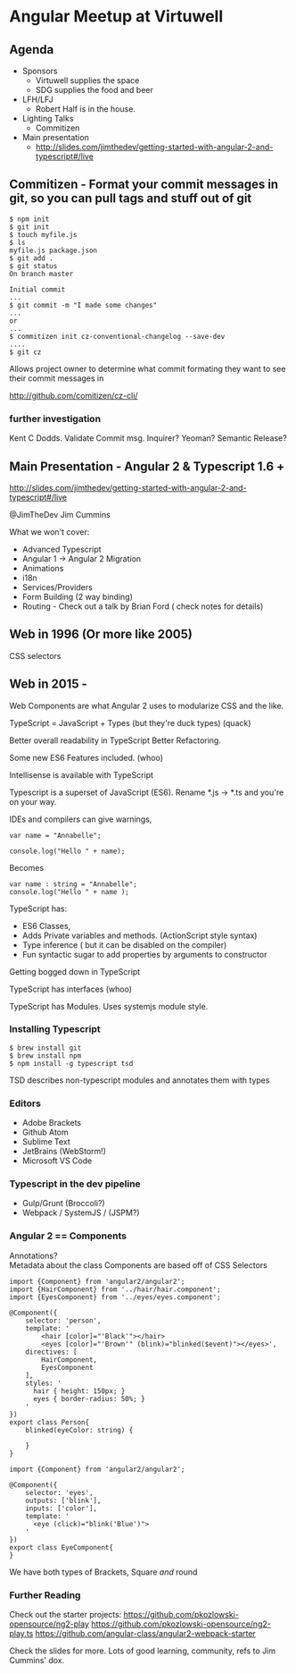 # Angular Meetup at Virtuwell

## Agenda
* Sponsors
    - Virtuwell supplies the space
    - SDG supplies the food and beer 
* LFH/LFJ
    - Robert Half is in the house.
* Lighting Talks
	- Commitizen
* Main presentation
	- http://slides.com/jimthedev/getting-started-with-angular-2-and-typescript#/live

## Commitizen - Format your commit messages in git, so you can pull tags and stuff out of git

```
$ npm init
$ git init
$ touch myfile.js
$ ls 
myfile.js package.json
$ git add .
$ git status
On branch master

Initial commit
...
$ git commit -m "I made some changes" 
...
or
... 
$ commitizen init cz-conventional-changelog --save-dev
.... 
$ git cz 
```

Allows project owner to determine what commit formating they want to see their commit messages in

http://github.com/comitizen/cz-cli/

### further investigation
Kent C Dodds.
Validate Commit msg. 
Inquirer? 
Yeoman? 
Semantic Release?

## Main Presentation - Angular 2 & Typescript 1.6 + 
http://slides.com/jimthedev/getting-started-with-angular-2-and-typescript#/live

@JimTheDev Jim Cummins

What we won't cover: 
* Advanced Typescript
* Angular 1 -> Angular 2 Migration
* Animations
* i18n
* Services/Providers
* Form Building (2 way binding)
* Routing - Check out a talk by Brian Ford ( check notes for details)

## Web in 1996 (Or more like 2005)
CSS selectors 

## Web in 2015 - 
Web Components are what Angular 2 uses to modularize CSS and the like. 

TypeScript = JavaScript + Types (but they're duck types) (quack)

Better overall readability in TypeScript
Better Refactoring. 

Some new ES6 Features included. (whoo)

Intellisense is available with TypeScript

Typescript is a superset of JavaScript (ES6).  Rename *.js -> *.ts and you're on your way.

IDEs and compilers can give warnings,

```
var name = "Annabelle";

console.log("Hello " + name);
```

Becomes
```
var name : string = "Annabelle";
console.log("Hello " + name );
```

TypeScript has:
- ES6 Classes, 
- Adds Private variables and methods. (ActionScript style syntax)
- Type inference ( but it can be disabled on the compiler)
- Fun syntactic sugar to add properties by arguments to constructor
	 
Getting bogged down in TypeScript

TypeScript has interfaces (whoo)

TypeScript has Modules. Uses systemjs module style.

### Installing Typescript

```
$ brew install git
$ brew install npm
$ npm install -g typescript tsd
```

TSD describes non-typescript modules and annotates them with types

### Editors
- Adobe Brackets
- Github Atom
- Sublime Text
- JetBrains (WebStorm!)
- Microsoft VS Code

### Typescript in the dev pipeline

* Gulp/Grunt (Broccoli?)
* Webpack / SystemJS / (JSPM?)

### Angular 2 == Components

Annotations?  
Metadata about the class
Components are based off of CSS Selectors 
```
import {Component} from 'angular2/angular2';
import {HairComponent} from '../hair/hair.component';
import {EyesComponent} from '../eyes/eyes.component';

@Component({ 
	selector: 'person',
	template: '
		<hair [color]="'Black'"></hair>
		<eyes [color]="'Brown'" (blink)="blinked($event)"></eyes>',
	directives: [
		HairComponent,
		EyesComponent
	],
	styles: '
	  hair { height: 150px; }
	  eyes { border-radius: 50%; }
	'
})
export class Person{
	blinked(eyeColor: string) {
		
	}
}
```

```
import {Component} from 'angular2/angular2';

@Component({
	selector: 'eyes',
	outputs: ['blink'],
	inputs: ['color'],
	template: '
	  <eye (click)="blink('Blue')">
	'
})
export class EyeComponent{
}
```
We have both types of Brackets, Square *and* round


### Further Reading
Check out the starter projects: 
https://github.com/pkozlowski-opensource/ng2-play
https://github.com/pkozlowski-opensource/ng2-play.ts
https://github.com/angular-class/angular2-webpack-starter

Check the slides for more. Lots of good learning, community, refs to Jim Cummins' dox.
